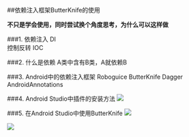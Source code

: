 ##依赖注入框架ButterKnife的使用

**不只是学会使用，同时尝试换个角度思考，为什么可以这样做**

###1. 
    依赖注入  DI   
    控制反转  IOC

###2. 什么是依赖
    A类中含有B类，A就依赖B

###3. Android中的依赖注入框架
    Roboguice
    ButterKnife
    Dagger
    AndroidAnnotations

###4. Android Studio中插件的安装方法
   ![](http://note.youdao.com/yws/public/resource/e94c7b2464a26385e7a81f02667208cc/90657B157B0F4F1D8F77EAAB4F102DFB/46CB1629B5C54EAA8C9964991ACC9C97)

###5. 在Android Studio中使用ButterKnife
   ![](http://note.youdao.com/yws/public/resource/e94c7b2464a26385e7a81f02667208cc/90657B157B0F4F1D8F77EAAB4F102DFB/BF611BA906B74253A9ECE583C5E47E11)
   
   ![](http://note.youdao.com/yws/public/resource/e94c7b2464a26385e7a81f02667208cc/90657B157B0F4F1D8F77EAAB4F102DFB/724BCFEFA3ED4ECE915728554766B079)